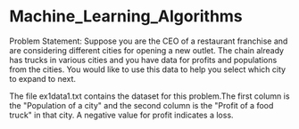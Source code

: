 # Machine_Learning_Algorithms

Problem Statement:
Suppose you are the CEO of a restaurant franchise and are considering different cities for opening a new
outlet. The chain already has trucks in various cities and you have data for profits and populations from the cities.
You would like to use this data to help you select which city to expand to next.

The file ex1data1.txt contains the dataset for this problem.The first column is the "Population of a city" and the second column is the "Profit of a food truck" in that city. A negative value for profit indicates a loss.
